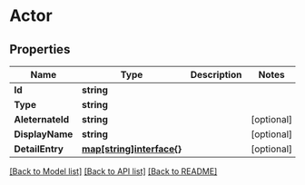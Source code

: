 # Actor

## Properties
Name | Type | Description | Notes
------------ | ------------- | ------------- | -------------
**Id** | **string** |  | 
**Type** | **string** |  | 
**AleternateId** | **string** |  | [optional] 
**DisplayName** | **string** |  | [optional] 
**DetailEntry** | [**map[string]interface{}**](.md) |  | [optional] 

[[Back to Model list]](../README.md#documentation-for-models) [[Back to API list]](../README.md#documentation-for-api-endpoints) [[Back to README]](../README.md)


